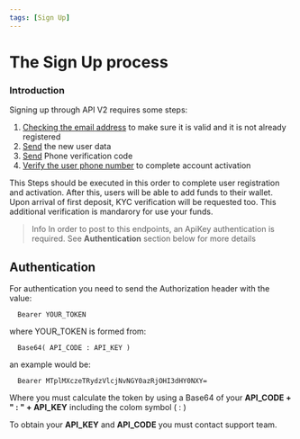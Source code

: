 ```yaml
---
tags: [Sign Up]
---
```


# The Sign Up process

### Introduction
Signing up through API V2 requires some steps:
1. [Checking the email address](reference/Tropipay-API.v2.yaml/paths/~1access~1send_email_code) to make sure it is valid and it is not already registered
2. [Send](reference/Tropipay-API.v2.yaml/paths/~1access~1signup) the new user data
3. [Send](reference/Tropipay-API.v2.yaml/paths/~1access~1send_phone_code) Phone verification code 
4. [Verify the user phone number](reference/Tropipay-API.v2.yaml/paths/~1access~1validate_phone) to complete account activation

This Steps should be executed in this order to complete user registration and activation. After this, users will be able to add funds to their wallet. Upon arrival of first deposit, KYC verification will be requested too. This additional verification is mandarory for use your funds.

> Info
> In order to post to this endpoints, an ApiKey authentication is required. See **Authentication** section below for more details

## Authentication
For authentication you need to send the Authorization header with the value: 
```
  Bearer YOUR_TOKEN
```

where YOUR_TOKEN is formed from: 
```
  Base64( API_CODE : API_KEY )
```

an example would be:
```
  Bearer MTplMXczeTRydzVlcjNvNGY0azRjOHI3dHY0NXY=
```
Where you must calculate the token by using a Base64 of your **API_CODE + " : " + API_KEY** including the colom symbol ( : )

To obtain your **API_KEY** and **API_CODE** you must contact support team.
